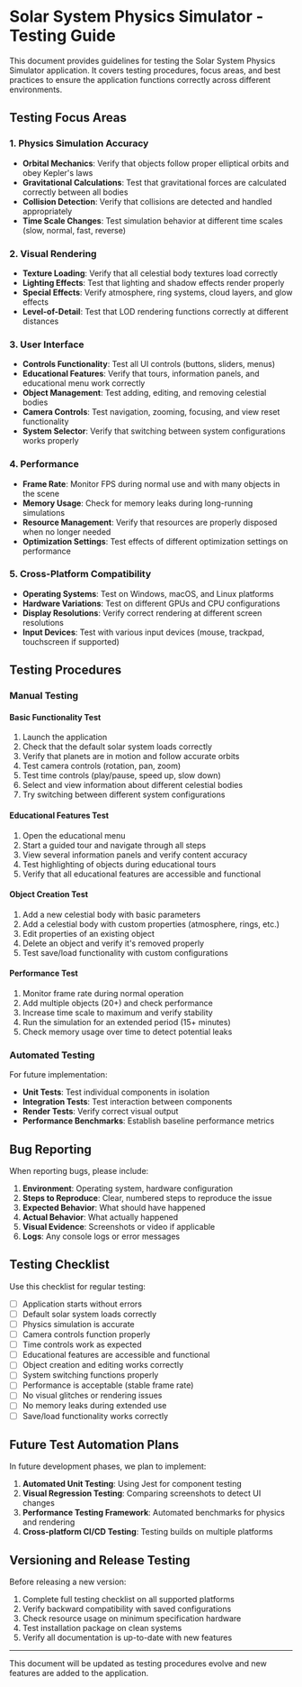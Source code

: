 # Solar System Physics Simulator - Testing Guide

This document provides guidelines for testing the Solar System Physics Simulator application. It covers testing procedures, focus areas, and best practices to ensure the application functions correctly across different environments.

## Testing Focus Areas

### 1. Physics Simulation Accuracy

- **Orbital Mechanics**: Verify that objects follow proper elliptical orbits and obey Kepler's laws
- **Gravitational Calculations**: Test that gravitational forces are calculated correctly between all bodies
- **Collision Detection**: Verify that collisions are detected and handled appropriately
- **Time Scale Changes**: Test simulation behavior at different time scales (slow, normal, fast, reverse)

### 2. Visual Rendering

- **Texture Loading**: Verify that all celestial body textures load correctly
- **Lighting Effects**: Test that lighting and shadow effects render properly
- **Special Effects**: Verify atmosphere, ring systems, cloud layers, and glow effects
- **Level-of-Detail**: Test that LOD rendering functions correctly at different distances

### 3. User Interface

- **Controls Functionality**: Test all UI controls (buttons, sliders, menus)
- **Educational Features**: Verify that tours, information panels, and educational menu work correctly
- **Object Management**: Test adding, editing, and removing celestial bodies
- **Camera Controls**: Test navigation, zooming, focusing, and view reset functionality
- **System Selector**: Verify that switching between system configurations works properly

### 4. Performance

- **Frame Rate**: Monitor FPS during normal use and with many objects in the scene
- **Memory Usage**: Check for memory leaks during long-running simulations
- **Resource Management**: Verify that resources are properly disposed when no longer needed
- **Optimization Settings**: Test effects of different optimization settings on performance

### 5. Cross-Platform Compatibility

- **Operating Systems**: Test on Windows, macOS, and Linux platforms
- **Hardware Variations**: Test on different GPUs and CPU configurations
- **Display Resolutions**: Verify correct rendering at different screen resolutions
- **Input Devices**: Test with various input devices (mouse, trackpad, touchscreen if supported)

## Testing Procedures

### Manual Testing

#### Basic Functionality Test

1. Launch the application
2. Check that the default solar system loads correctly
3. Verify that planets are in motion and follow accurate orbits
4. Test camera controls (rotation, pan, zoom)
5. Test time controls (play/pause, speed up, slow down)
6. Select and view information about different celestial bodies
7. Try switching between different system configurations

#### Educational Features Test

1. Open the educational menu
2. Start a guided tour and navigate through all steps
3. View several information panels and verify content accuracy
4. Test highlighting of objects during educational tours
5. Verify that all educational features are accessible and functional

#### Object Creation Test

1. Add a new celestial body with basic parameters
2. Add a celestial body with custom properties (atmosphere, rings, etc.)
3. Edit properties of an existing object
4. Delete an object and verify it's removed properly
5. Test save/load functionality with custom configurations

#### Performance Test

1. Monitor frame rate during normal operation
2. Add multiple objects (20+) and check performance
3. Increase time scale to maximum and verify stability
4. Run the simulation for an extended period (15+ minutes)
5. Check memory usage over time to detect potential leaks

### Automated Testing

For future implementation:

- **Unit Tests**: Test individual components in isolation
- **Integration Tests**: Test interaction between components
- **Render Tests**: Verify correct visual output
- **Performance Benchmarks**: Establish baseline performance metrics

## Bug Reporting

When reporting bugs, please include:

1. **Environment**: Operating system, hardware configuration
2. **Steps to Reproduce**: Clear, numbered steps to reproduce the issue
3. **Expected Behavior**: What should have happened
4. **Actual Behavior**: What actually happened
5. **Visual Evidence**: Screenshots or video if applicable
6. **Logs**: Any console logs or error messages

## Testing Checklist

Use this checklist for regular testing:

- [ ] Application starts without errors
- [ ] Default solar system loads correctly
- [ ] Physics simulation is accurate
- [ ] Camera controls function properly
- [ ] Time controls work as expected
- [ ] Educational features are accessible and functional
- [ ] Object creation and editing works correctly
- [ ] System switching functions properly
- [ ] Performance is acceptable (stable frame rate)
- [ ] No visual glitches or rendering issues
- [ ] No memory leaks during extended use
- [ ] Save/load functionality works correctly

## Future Test Automation Plans

In future development phases, we plan to implement:

1. **Automated Unit Testing**: Using Jest for component testing
2. **Visual Regression Testing**: Comparing screenshots to detect UI changes
3. **Performance Testing Framework**: Automated benchmarks for physics and rendering
4. **Cross-platform CI/CD Testing**: Testing builds on multiple platforms

## Versioning and Release Testing

Before releasing a new version:

1. Complete full testing checklist on all supported platforms
2. Verify backward compatibility with saved configurations
3. Check resource usage on minimum specification hardware
4. Test installation package on clean systems
5. Verify all documentation is up-to-date with new features

---

This document will be updated as testing procedures evolve and new features are added to the application.
